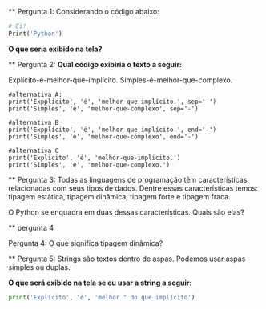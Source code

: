 ** Pergunta 1:
Considerando o código abaixo:
~~~~python
# Ei!
Print('Python')
~~~~
**O que seria exibido na tela?**

** Pergunta 2:
**Qual código exibiria o texto a seguir:**

Explícito-é-melhor-que-implícito. 
Simples-é-melhor-que-complexo.

~~~~pyhton
#alternativa A:
print('Expplícito', 'é', 'melhor-que-implícito.', sep='-')
print('Simples', 'é', 'melhor-que-complexo', sep='-')

#alternativa B
print('Expplícito', 'é', 'melhor-que-implícito.', end='-')
print('Simples', 'é', 'melhor-que-complexo', end='-')

#alternativa C
print('Explicito', 'é', 'melhor-que-implicito.')
print('Simples', 'é', 'melhor-que-complexo.')

~~~~

** Pergunta 3:
Todas as linguagens de programação têm características relacionadas com seus tipos de dados. Dentre essas características temos: tipagem estática, tipagem dinâmica, tipagem forte e tipagem fraca.

O Python se enquadra em duas dessas características. Quais são elas?

** pergunta 4

Pergunta 4:
O que significa tipagem dinâmica?

** Pergunta 5:
Strings são textos dentro de aspas. Podemos usar aspas simples ou duplas.

**O que será exibido na tela se eu usar a string a seguir:**

~~~~python
print('Explícito', 'é', 'melhor " do que implícito')
~~~~



